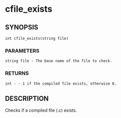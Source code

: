 # cfile_exists

## SYNOPSIS

    int cfile_exists(string file)

### PARAMETERS

    string file - The base name of the file to check.

### RETURNS

    int - - 1 if the compiled file exists, otherwise 0.

## DESCRIPTION

Checks if a compiled file (.c) exists.
